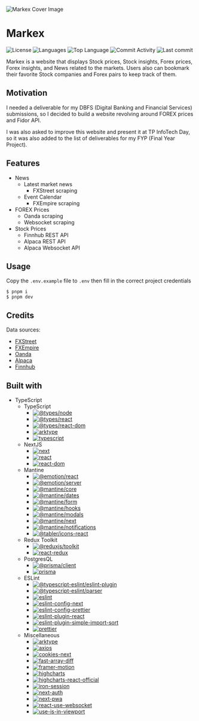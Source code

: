 ![Markex Cover Image](https://res.cloudinary.com/zs1l3nt/image/upload/repositories/web-next-markex.png)

# Markex

![License](https://img.shields.io/github/license/zS1L3NT/web-next-markex?style=for-the-badge) ![Languages](https://img.shields.io/github/languages/count/zS1L3NT/web-next-markex?style=for-the-badge) ![Top Language](https://img.shields.io/github/languages/top/zS1L3NT/web-next-markex?style=for-the-badge) ![Commit Activity](https://img.shields.io/github/commit-activity/y/zS1L3NT/web-next-markex?style=for-the-badge) ![Last commit](https://img.shields.io/github/last-commit/zS1L3NT/web-next-markex?style=for-the-badge)

Markex is a website that displays Stock prices, Stock insights, Forex prices, Forex insights, and News related to the markets. Users also can bookmark their favorite Stock companies and Forex pairs to keep track of them.

## Motivation

I needed a deliverable for my DBFS (Digital Banking and Financial Services) submissions, so I decided to build a website revolving around FOREX prices and Fidor API.

I was also asked to improve this website and present it at TP InfoTech Day, so it was also added to the list of deliverables for my FYP (Final Year Project).

## Features

-	News
	-	Latest market news
		-	FXStreet scraping
	-	Event Calendar
		-	FXEmpire scraping
-	FOREX Prices
	-	Oanda scraping
	-	Websocket scraping
-	Stock Prices
	-	Finnhub REST API
	-	Alpaca REST API
	-	Alpaca Websocket API

## Usage

Copy the `.env.example` file to `.env` then fill in the correct project credentials
 
```
$ pnpm i
$ pnpm dev
```

## Credits

Data sources:
-	[FXStreet](https://www.fxstreet.com/)
-	[FXEmpire](https://www.fxempire.com/)
-	[Oanda](https://www.oanda.com/)
-	[Alpaca](https://alpaca.markets/)
-	[Finnhub](https://finnhub.io/)

## Built with

-	TypeScript
	-	TypeScript
        -   [![@types/node](https://img.shields.io/badge/%40types%2Fnode-20.1.5-red?style=flat-square)](https://npmjs.com/package/@types/node/v/20.1.5)
        -   [![@types/react](https://img.shields.io/badge/%40types%2Freact-18.2.6-red?style=flat-square)](https://npmjs.com/package/@types/react/v/18.2.6)
        -   [![@types/react-dom](https://img.shields.io/badge/%40types%2Freact--dom-18.2.4-red?style=flat-square)](https://npmjs.com/package/@types/react-dom/v/18.2.4)
        -   [![arktype](https://img.shields.io/badge/arktype-1.0.14--alpha-red?style=flat-square)](https://npmjs.com/package/arktype/v/1.0.14-alpha)
        -   [![typescript](https://img.shields.io/badge/typescript-5.0.4-red?style=flat-square)](https://npmjs.com/package/typescript/v/5.0.4)
	-	NextJS
        -   [![next](https://img.shields.io/badge/next-13.4.2-red?style=flat-square)](https://npmjs.com/package/next/v/13.4.2)
        -   [![react](https://img.shields.io/badge/react-18.2.0-red?style=flat-square)](https://npmjs.com/package/react/v/18.2.0)
        -   [![react-dom](https://img.shields.io/badge/react--dom-18.2.0-red?style=flat-square)](https://npmjs.com/package/react-dom/v/18.2.0)
	-	Mantine
        -   [![@emotion/react](https://img.shields.io/badge/%40emotion%2Freact-%5E11.11.1-red?style=flat-square)](https://npmjs.com/package/@emotion/react/v/11.11.1)
        -   [![@emotion/server](https://img.shields.io/badge/%40emotion%2Fserver-%5E11.11.0-red?style=flat-square)](https://npmjs.com/package/@emotion/server/v/11.11.0)
        -   [![@mantine/core](https://img.shields.io/badge/%40mantine%2Fcore-%5E6.0.21-red?style=flat-square)](https://npmjs.com/package/@mantine/core/v/6.0.21)
        -   [![@mantine/dates](https://img.shields.io/badge/%40mantine%2Fdates-%5E6.0.21-red?style=flat-square)](https://npmjs.com/package/@mantine/dates/v/6.0.21)
        -   [![@mantine/form](https://img.shields.io/badge/%40mantine%2Fform-%5E6.0.21-red?style=flat-square)](https://npmjs.com/package/@mantine/form/v/6.0.21)
        -   [![@mantine/hooks](https://img.shields.io/badge/%40mantine%2Fhooks-%5E6.0.21-red?style=flat-square)](https://npmjs.com/package/@mantine/hooks/v/6.0.21)
        -   [![@mantine/modals](https://img.shields.io/badge/%40mantine%2Fmodals-%5E6.0.21-red?style=flat-square)](https://npmjs.com/package/@mantine/modals/v/6.0.21)
        -   [![@mantine/next](https://img.shields.io/badge/%40mantine%2Fnext-%5E6.0.21-red?style=flat-square)](https://npmjs.com/package/@mantine/next/v/6.0.21)
        -   [![@mantine/notifications](https://img.shields.io/badge/%40mantine%2Fnotifications-%5E6.0.21-red?style=flat-square)](https://npmjs.com/package/@mantine/notifications/v/6.0.21)
        -   [![@tabler/icons-react](https://img.shields.io/badge/%40tabler%2Ficons--react-%5E2.34.0-red?style=flat-square)](https://npmjs.com/package/@tabler/icons-react/v/2.34.0)
	-	Redux Toolkit
        -   [![@reduxjs/toolkit](https://img.shields.io/badge/%40reduxjs%2Ftoolkit-%5E1.9.5-red?style=flat-square)](https://npmjs.com/package/@reduxjs/toolkit/v/1.9.5)
        -   [![react-redux](https://img.shields.io/badge/react--redux-%5E8.1.2-red?style=flat-square)](https://npmjs.com/package/react-redux/v/8.1.2)
	-	PostgresQL
        -   [![@prisma/client](https://img.shields.io/badge/%40prisma%2Fclient-4.14.1-red?style=flat-square)](https://npmjs.com/package/@prisma/client/v/4.14.1)
        -   [![prisma](https://img.shields.io/badge/prisma-%5E4.16.2-red?style=flat-square)](https://npmjs.com/package/prisma/v/4.16.2)
	-	ESLint
        -   [![@typescript-eslint/eslint-plugin](https://img.shields.io/badge/%40typescript--eslint%2Feslint--plugin-latest-red?style=flat-square)](https://npmjs.com/package/@typescript-eslint/eslint-plugin/v/latest)
        -   [![@typescript-eslint/parser](https://img.shields.io/badge/%40typescript--eslint%2Fparser-latest-red?style=flat-square)](https://npmjs.com/package/@typescript-eslint/parser/v/latest)
        -   [![eslint](https://img.shields.io/badge/eslint-latest-red?style=flat-square)](https://npmjs.com/package/eslint/v/latest)
        -   [![eslint-config-next](https://img.shields.io/badge/eslint--config--next-latest-red?style=flat-square)](https://npmjs.com/package/eslint-config-next/v/latest)
        -   [![eslint-config-prettier](https://img.shields.io/badge/eslint--config--prettier-latest-red?style=flat-square)](https://npmjs.com/package/eslint-config-prettier/v/latest)
        -   [![eslint-plugin-react](https://img.shields.io/badge/eslint--plugin--react-latest-red?style=flat-square)](https://npmjs.com/package/eslint-plugin-react/v/latest)
        -   [![eslint-plugin-simple-import-sort](https://img.shields.io/badge/eslint--plugin--simple--import--sort-latest-red?style=flat-square)](https://npmjs.com/package/eslint-plugin-simple-import-sort/v/latest)
        -   [![prettier](https://img.shields.io/badge/prettier-latest-red?style=flat-square)](https://npmjs.com/package/prettier/v/latest)
	-	Miscellaneous
        -   [![arktype](https://img.shields.io/badge/arktype-1.0.14--alpha-red?style=flat-square)](https://npmjs.com/package/arktype/v/1.0.14-alpha)
        -   [![axios](https://img.shields.io/badge/axios-%5E1.5.0-red?style=flat-square)](https://npmjs.com/package/axios/v/1.5.0)
        -   [![cookies-next](https://img.shields.io/badge/cookies--next-%5E4.0.0-red?style=flat-square)](https://npmjs.com/package/cookies-next/v/4.0.0)
        -   [![fast-array-diff](https://img.shields.io/badge/fast--array--diff-%5E1.1.0-red?style=flat-square)](https://npmjs.com/package/fast-array-diff/v/1.1.0)
        -   [![framer-motion](https://img.shields.io/badge/framer--motion-%5E10.16.4-red?style=flat-square)](https://npmjs.com/package/framer-motion/v/10.16.4)
        -   [![highcharts](https://img.shields.io/badge/highcharts-%5E11.1.0-red?style=flat-square)](https://npmjs.com/package/highcharts/v/11.1.0)
        -   [![highcharts-react-official](https://img.shields.io/badge/highcharts--react--official-%5E3.2.1-red?style=flat-square)](https://npmjs.com/package/highcharts-react-official/v/3.2.1)
        -   [![iron-session](https://img.shields.io/badge/iron--session-%5E6.3.1-red?style=flat-square)](https://npmjs.com/package/iron-session/v/6.3.1)
        -   [![next-auth](https://img.shields.io/badge/next--auth-%5E4.23.1-red?style=flat-square)](https://npmjs.com/package/next-auth/v/4.23.1)
        -   [![next-pwa](https://img.shields.io/badge/next--pwa-%5E5.6.0-red?style=flat-square)](https://npmjs.com/package/next-pwa/v/5.6.0)
        -   [![react-use-websocket](https://img.shields.io/badge/react--use--websocket-%5E4.4.0-red?style=flat-square)](https://npmjs.com/package/react-use-websocket/v/4.4.0)
        -   [![use-is-in-viewport](https://img.shields.io/badge/use--is--in--viewport-%5E1.0.9-red?style=flat-square)](https://npmjs.com/package/use-is-in-viewport/v/1.0.9)